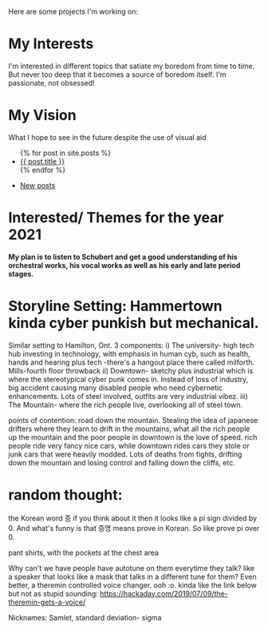 Here are some projects I'm working on:

# My Interests

I'm interested in different topics that satiate my boredom from time to time. But never too deep that it becomes a source of boredom itself. I'm passionate, not obsessed!

# My Vision

What I hope to see in the future despite the use of visual aid

<ul>
  {% for post in site.posts %}
  <li>
      <a href="{{ post.url }}">{{ post.title }}</a>
  </li>
  {% endfor %}
</ul>
  
<ul>
  <li><a href ="https://saamantics.github.io/Igor-without-the-hard-r/_posts">New posts</a></li>
</ul>

# Interested/ Themes for the year 2021
<b>
  My plan is to listen to Schubert and get a good understanding of his orchestral works, his vocal works as well as his early and late period stages.
</b>


# Storyline Setting: Hammertown kinda cyber punkish but mechanical.
Similar setting to Hamilton, Ont.
3 components: 
i) The university- high tech hub investing in technology, with emphasis in human cyb, such as health, hands and hearing plus tech
-there's a hangout place there called milforth. Mills-fourth floor throwback
ii) Downtown- sketchy plus industrial which is where the stereotypical cyber punk comes in. Instead of loss of industry, big accident causing many disabled people who need cybernetic enhancements. Lots of steel involved, outfits are very industrial vibez.
iii) The Mountain- where the rich people live, overlooking all of steel town.


points of contention: road down the mountain. Stealing the idea of japanese drifters where they learn to drift in the mountains, what all the rich people up the mountain and the poor people in downtown is the love of speed. rich people ride very fancy nice cars, while downtown rides cars they stole or junk cars that were heavily modded.
Lots of deaths from fights, drifting down the mountain and losing control and falling down the cliffs, etc.

# random thought: 
the Korean word 증 if you think about it then it looks like a pi sign divided by 0. And what's funny is that 증명 means prove in Korean. So like prove pi over 0. 

pant shirts, with the pockets at the chest area

Why can't we have people have autotune on them everytime they talk? like a speaker that looks like a mask that talks in a different tune for them?
Even better, a theremin controlled voice changer. ooh :o.
kinda like the link below but not as stupid sounding:
https://hackaday.com/2019/07/09/the-theremin-gets-a-voice/

Nicknames: Samlet, standard deviation- sigma

